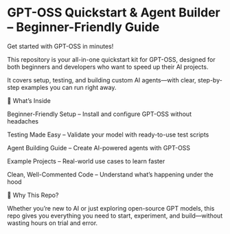 # **GPT-OSS Quickstart \& Agent Builder – Beginner-Friendly Guide**





Get started with GPT-OSS in minutes!

This repository is your all-in-one quickstart kit for GPT-OSS, designed for both beginners and developers who want to speed up their AI projects.

It covers setup, testing, and building custom AI agents—with clear, step-by-step examples you can run right away.



📌 What’s Inside

Beginner-Friendly Setup – Install and configure GPT-OSS without headaches



Testing Made Easy – Validate your model with ready-to-use test scripts



Agent Building Guide – Create AI-powered agents with GPT-OSS



Example Projects – Real-world use cases to learn faster



Clean, Well-Commented Code – Understand what’s happening under the hood



🎯 Why This Repo?

Whether you’re new to AI or just exploring open-source GPT models, this repo gives you everything you need to start, experiment, and build—without wasting hours on trial and error.


